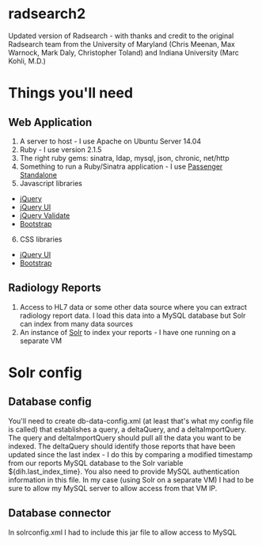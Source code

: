 # radsearch2
Updated version of Radsearch - with thanks and credit to the original Radsearch team from the University of Maryland (Chris Meenan, Max Warnock, Mark Daly, Christopher Toland) and Indiana University (Marc Kohli, M.D.)

# Things you'll need

## Web Application
1. A server to host - I use Apache on Ubuntu Server 14.04
2. Ruby - I use version 2.1.5
3. The right ruby gems: sinatra, ldap, mysql, json, chronic, net/http
4. Something to run a Ruby/Sinatra application - I use [Passenger Standalone](https://www.phusionpassenger.com/documentation/Users%20guide%20Standalone.html)
5. Javascript libraries
  * [jQuery](https://jquery.com/)
  * [jQuery UI](http://jqueryui.com/download/)
  * [jQuery Validate](http://plugins.jquery.com/validation/)
  * [Bootstrap](http://getbootstrap.com/javascript/)
6. CSS libraries
  * [jQuery UI](http://jqueryui.com/download/)
  * [Bootstrap](http://getbootstrap.com/)

## Radiology Reports
1. Access to HL7 data or some other data source where you can extract radiology report data. I load this data into a MySQL database but Solr can index from many data sources
2. An instance of [Solr](http://lucene.apache.org/solr/) to index your reports - I have one running on a separate VM

# Solr config

## Database config
You'll need to create db-data-config.xml (at least that's what my config file is called) that establishes a query, a deltaQuery, and a deltaImportQuery. The query and deltaImportQuery should pull all the data you want to be indexed. The deltaQuery should identify those reports that have been updated since the last index - I do this by comparing a modified timestamp from our reports MySQL database to the Solr variable ${dih.last_index_time}. You also need to provide MySQL authentication information in this file. In my case (using Solr on a separate VM) I had to be sure to allow my MySQL server to allow access from that VM IP.

## Database connector
In solrconfig.xml I had to include this jar file to allow access to MySQL

> <lib dir="${solr.install.dir:../../../..}/contrib/dataimporthandler/lib" regex=".*\.jar" />
> <lib dir="${solr.install.dir:../../../..}/dist/" regex="solr-dataimporthandler-\d.*\.jar" />
